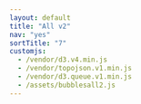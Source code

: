 ```yaml
---
layout: default
title: "All v2"
nav: "yes"
sortTitle: "7"
customjs:
  - /vendor/d3.v4.min.js
  - /vendor/topojson.v1.min.js  
  - /vendor/d3.queue.v1.min.js
  - /assets/bubblesall2.js
---
```


<div id="map" class="map svg-container all2"></div>

